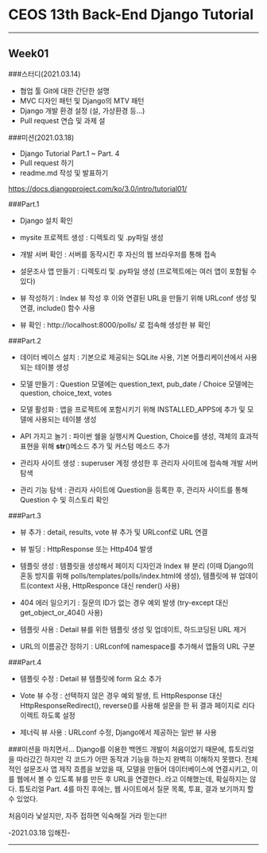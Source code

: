 # CEOS 13th Back-End Django Tutorial

 * * *
## Week01 

###스터디(2021.03.14)
* 협업 툴 Git에 대한 간단한 설명
* MVC 디자인 패턴 및 Django의 MTV 패턴
* Django 개발 환경 설정 (설, 가상환경 등...)
* Pull request 연습 및 과제 설

###미션(2021.03.18)
* Django Tutorial Part.1 ~ Part. 4
* Pull request 하기
* readme.md 작성 및 발표하기

https://docs.djangoproject.com/ko/3.0/intro/tutorial01/

###Part.1

- Django 설치 확인

- mysite 프로젝트 생성 : 디렉토리 및 .py파일 생성 

- 개발 서버 확인 : 서버를 동작시킨 후 자신의 웹 브라우저를 통해 접속 

- 설문조사 앱 만들기 : 디렉토리 및 .py파일 생성 (프로젝트에는 여러 앱이 포함될 수 있다)

- 뷰 작성하기 : Index 뷰 작성 후 이와 연결된 URL을 만들기 위해 URLconf 생성 및 연결, include() 함수 사용

- 뷰 확인 : http://localhost:8000/polls/ 로 접속해 생성한 뷰 확인 

###Part.2

- 데이터 베이스 설치 : 기본으로 제공되는 SQLite 사용, 기본 어플리케이션에서 사용되는 테이블 생성 

- 모델 만들기 : Question 모델에는 question_text, pub_date / Choice 모델에는 question, choice_text, votes

- 모델 활성화 : 앱을 프로젝트에 포함시키기 위해 INSTALLED_APPS에 추가 및 모델에 사용되는 테이블 생성

- API 가지고 놀기 :  파이썬 쉘을 실행시켜 Question, Choice를 생성, 객체의 효과적 표현을 위해 __str__()메소드 추가 및 커스텀 메소드 추가

- 관리자 사이트 생성 : superuser 계정 생성한 후 관리자 사이트에 접속해 개발 서버 탐색 

- 관리 기능 탐색 :  관리자 사이트에 Question을 등록한 후, 관리자 사이트를 통해 Question 수 및 히스토리 확인


###Part.3

- 뷰 추가 : detail, results, vote 뷰 추가 및 URLconf로 URL 연결

- 뷰 빌딩 : HttpResponse 또는 Http404 발생

- 템플릿 생성 : 템플릿을 생성해서 페이지 디자인과 Index 뷰 분리 
  (이때 Django의 혼동 방지를 위해 polls/templates/polls/index.html에 생성), 
  템플릿에 뷰 업데이트(context 사용, HttpResponce 대신 render() 사용)

- 404 에러 일으키기 : 질문의 ID가 없는 경우 예외 발생 (try-except 대신 get_object_or_404() 사용)

- 템플릿 사용 :  Detail 뷰를 위한 템플릿 생성 및 업데이트, 하드코딩된 URL 제거

- URL의 이름공간 정하기 : URLconf에 namespace를 추가해서 앱들의 URL 구분


###Part.4

- 템플릿 수정 : Detail 뷰 템플릿에 form 요소 추가

- Vote 뷰 수정 : 선택하지 않은 경우 예외 발생, 트
  HttpResponse 대신 HttpResponseRedirect(), reverse()를 사용해
  설문을 한 뒤 결과 페이지로 리다이렉트 하도록 설정
  
- 제너릭 뷰 사용 : URLconf 수정, Django에서 제공하는 일반 뷰 사용

###미션을 마치면서...
Django를 이용한 백엔드 개발이 처음이었기 때문에, 
튜토리얼을 따라갔긴 하지만 각 코드가 어떤 동작과 기능을 하는지 완벽히 이해하지 못했다.
전체적인 설문조사 앱 제작 흐름을 보았을 때, 
모델을 만들어 데이터베이스에 연결시키고, 
이를 웹에서 볼 수 있도록 뷰를 만든 후 URL을 연결한다..라고 이해했는데, 확실하지는 않다.
튜토리얼 Part. 4를 마친 후에는, 웹 사이트에서 질문 목록, 투표, 결과 보기까지 할 수 있었다.

처음이라 낯설지만, 자주 접하면 익숙해질 거라 믿는다!! 

-2021.03.18 임해진-
* * *


